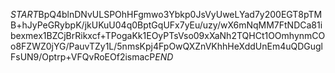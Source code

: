 $START$BpQ4blnDNvULSPOhHFgmwo3Ybkp0JsVyUweLYad7y200EGT8pTMB+hJyPeGRybpK/jkUKuU04q0BptGqUFx7yEu/uzy/wX6mNqMM7FtNDCa81ibexmex1BZCjBrRikxcf+TPogaKk1EOyPTsVso09xXaNh2TQHCt1OOmhynmCOo8FZWZ0jYG/PauvTZy1L/5nmsKpj4FpOwQXZnVKhhHeXddUnEm4uQDGuglFsUN9/Optrp+VFQvRoEOf2ismacP$END$